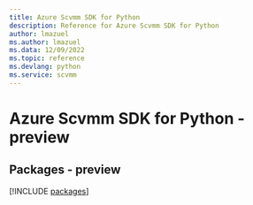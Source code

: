 ```yaml
---
title: Azure Scvmm SDK for Python
description: Reference for Azure Scvmm SDK for Python
author: lmazuel
ms.author: lmazuel
ms.data: 12/09/2022
ms.topic: reference
ms.devlang: python
ms.service: scvmm
---
```

# Azure Scvmm SDK for Python - preview
## Packages - preview
[!INCLUDE [packages](scvmm-index.md)]